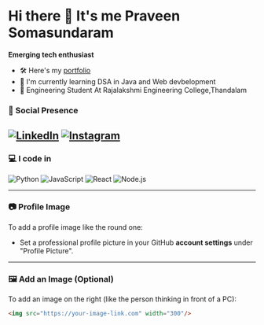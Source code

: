 # Hi there 👋 It's me Praveen Somasundaram

**Emerging tech enthusiast**

- 🛠️ Here's my [portfolio](https://your-portfolio-link.com)
- 🧠 I'm currently learning  DSA in Java and Web devbelopment
- 🏢 Engineering Student At Rajalakshmi Engineering College,Thandalam

### 📡 Social Presence
[![LinkedIn](https://img.shields.io/badge/linkedin-0A66C2?style=for-the-badge&logo=linkedin&logoColor=white)](https://linkedin.com/in/yourusername)
[![Instagram](https://img.shields.io/badge/instagram-E4405F?style=for-the-badge&logo=instagram&logoColor=white)](https://instagram.com/yourusername)
---

### 💻 I code in
![Python](https://img.shields.io/badge/python-3670A0?style=for-the-badge&logo=python&logoColor=ffdd54)
![JavaScript](https://img.shields.io/badge/javascript-F7DF1E?style=for-the-badge&logo=javascript&logoColor=black)
![React](https://img.shields.io/badge/react-20232A?style=for-the-badge&logo=react&logoColor=61DAFB)
![Node.js](https://img.shields.io/badge/node.js-339933?style=for-the-badge&logo=nodedotjs&logoColor=white)

---

### 📷 Profile Image
To add a profile image like the round one:
- Set a professional profile picture in your GitHub **account settings** under "Profile Picture".

---

### 🖼️ Add an Image (Optional)
To add an image on the right (like the person thinking in front of a PC):

```markdown
<img src="https://your-image-link.com" width="300"/>
